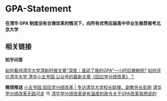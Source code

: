 # GPA-Statement
**在清华 GPA 制度没有合理改革的情况下，向所有优秀应届高中毕业生推荐报考北京大学**

## 相关链接

**知乎问答**


[如何看待清华大学清新时报文章“深度｜谁动了我的GPA”一小时后被删除?](https://www.zhihu.com/question/320296931)
[如何评价清华大学 清华小五爷园 公众号的最新文章《回应学分绩改革》？](https://www.zhihu.com/question/320861694)

**微信推送**
[小五爷园 回应学分绩改革 | 专访清华大学校长助理、副教务长彭刚](https://mp.weixin.qq.com/s/lv6FbLFCrJAmxf23sZf-0w)
[清华学分绩改革无路可走](https://mp.weixin.qq.com/s?__biz=MzIzMDc0MzE3MA==&mid=2247483672&idx=1&sn=25789cc754cbaa789cdb2336dce5cd4b&key=07b41b11cd2ea3cfa0772bbce194703cfc35be9060de72e37be10f02c28b18864ec7e76a48f08293453f5a5aeb901b82bae8a78a05c1b33c4a34d94279308814da17a4fe9ec42a783d4fe277fe1bff52&ascene=1&uin=MjUzMTU2MjMwNQ%3D%3D&devicetype=Windows+10&version=62060739&lang=en&pass_ticket=NEOm4eJ7W9EW%2Fd0SC5FM16ue7AN2p5kfm8u%2FKhHHIin9JD1qduZdfwop2jA4PmTz)
15
[清华学分绩改革是有温度的政令](https://mp.weixin.qq.com/s?__biz=MzUyNjEyNjYzMg==&mid=2247483676&idx=1&sn=fbeec9de3f13837f42d60c90e4a685dc&chksm=fa12da5bcd65534d0e0a754d60565c86fe12715b140cdaf0dd7a503579936f08da0375b82bb6&mpshare=1&scene=1&srcid=0421SjeRsYx5CMwB1OIGgqe0&key=3ced8d6e9f21461aedc57a04998f17d84582daa6fa09f31ccc4d7782f4abf6254da150e8ee5a69cd5750233dbce0c21c608b5d48237a2c919a4c5f907905f08c88fa5738538aae273da763950abd2c94&ascene=1&uin=MjUzMTU2MjMwNQ%3D%3D&devicetype=Windows+10&version=62060739&lang=en&pass_ticket=NEOm4eJ7W9EW%2Fd0SC5FM16ue7AN2p5kfm8u%2FKhHHIin9JD1qduZdfwop2jA4PmTz)[关于GPA改革我想说的](https://mp.weixin.qq.com/s?__biz=MzIzOTQ1MDg3MQ==&mid=2247483831&idx=1&sn=00ee601826347d8efb8249c919773d83&key=7ed8c81a7e19ca9c077e19c892a4d5462210fe4d43c4369f994824f450298130539a291d842551f4a7acde6cc0f008a7b3fe545a5c2c679af0f940a846081b09af8fbb8d20c1d7342f348847db5fbbf8&ascene=1&uin=MjUzMTU2MjMwNQ%3D%3D&devicetype=Windows+10&version=62060739&lang=en&pass_ticket=NEOm4eJ7W9EW%2Fd0SC5FM16ue7AN2p5kfm8u%2FKhHHIin9JD1qduZdfwop2jA4PmTz)
